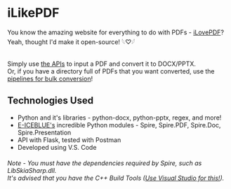 # iLikePDF
You know the amazing website for everything to do with PDFs - <a href = "https://www.ilovepdf.com/">iLovePDF</a>?<br>
Yeah, thought I'd make it open-source! 𓆩♡𓆪<br><br>

Simply use <a href = "https://github.com/adityapathak-cubastion/iLikePDF/tree/main/APIs">the APIs</a> to input a PDF and convert it to DOCX/PPTX.<br>
Or, if you have a directory full of PDFs that you want converted, use the <a href = "https://github.com/adityapathak-cubastion/iLikePDF/tree/main/pipelines-for-bulk-conversion">pipelines for bulk conversion</a>!

## Technologies Used
- Python and it's libraries - python-docx, python-pptx, regex, and more!
- <a href = "https://www.e-iceblue.com/">E-ICEBLUE's</a> incredible Python modules - Spire, Spire.PDF, Spire.Doc, Spire.Presentation
- API with Flask, tested with Postman
- Developed using V.S. Code

###### Note - You must have the dependencies required by Spire, such as LibSkiaSharp.dll.<br>It's advised that you have the C++ Build Tools (<a href = "https://learn.microsoft.com/en-us/cpp/build/vscpp-step-0-installation?view=msvc-170">Use Visual Studio for this!</a>).
